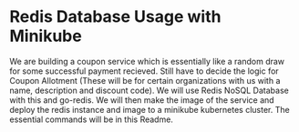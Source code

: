 # Redis Database Usage with Minikube

We are building a coupon service which is essentially like a random draw for some successful payment recieved. Still have to decide the logic for Coupon Allotment (These will be for certain organizations with us with a name, description and discount code). We will use Redis NoSQL Database with this and go-redis. We will then make the image of the service and deploy the redis instance and image to a minikube kubernetes cluster. The essential commands will be in this Readme.